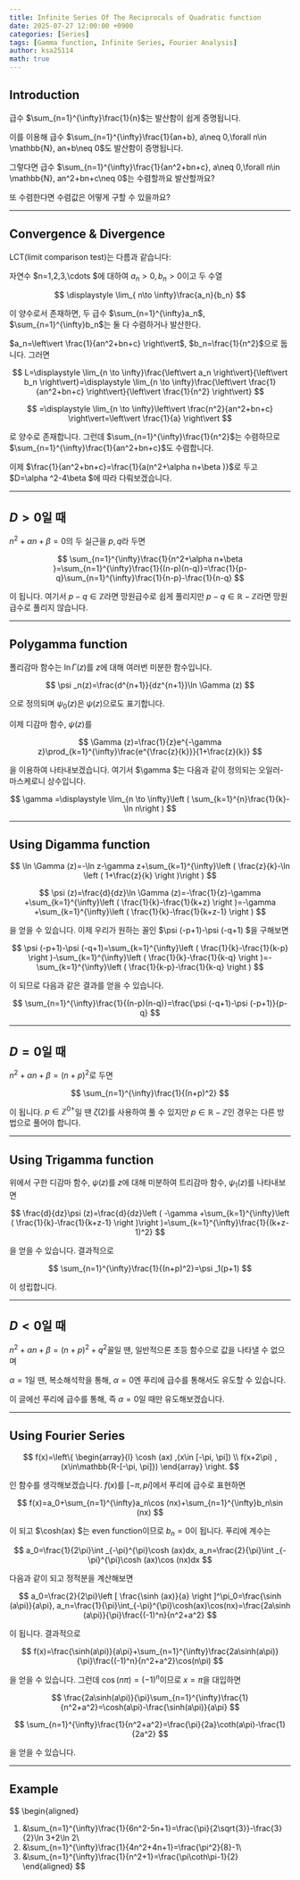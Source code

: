 ```yaml
---
title: Infinite Series Of The Reciprocals of Quadratic function
date: 2025-07-27 12:00:00 +0900
categories: [Series]
tags: [Gamma function, Infinite Series, Fourier Analysis]
author: ksa25114
math: true
---
```



## Introduction

급수 $\sum_{n=1}^{\infty}\frac{1}{n}$는 발산함이 쉽게 증명됩니다.

이를 이용해 급수 $\sum_{n=1}^{\infty}\frac{1}{an+b}, a\neq 0,\forall n\in \mathbb{N}, an+b\neq 0$도 발산함이 증명됩니다.

그렇다면 급수 $\sum_{n=1}^{\infty}\frac{1}{an^2+bn+c}, a\neq 0,\forall n\in \mathbb{N}, an^2+bn+c\neq 0$는 수렴할까요 발산할까요?

또 수렴한다면 수렴값은 어떻게 구할 수 있을까요?

---

## Convergence & Divergence

LCT(limit comparison test)는 다름과 같습니다:

자연수 $n=1,2,3,\cdots $에 대하여 $a_n>0, b_n>0$이고 두 수열

$$
\displaystyle \lim_{ n\to \infty}\frac{a_n}{b_n}
$$

이 양수로서 존재하면, 두 급수 $\sum_{n=1}^{\infty}a_n$, $\sum_{n=1}^{\infty}b_n$는 둘 다 수렴하거나 발산한다.

$a_n=\left\vert \frac{1}{an^2+bn+c} \right\vert$, $b_n=\frac{1}{n^2}$으로 둡니다. 그러면

$$
L=\displaystyle \lim_{n \to \infty}\frac{\left\vert a_n \right\vert}{\left\vert b_n \right\vert}=\displaystyle \lim_{n \to \infty}\frac{\left\vert \frac{1}{an^2+bn+c} \right\vert}{\left\vert \frac{1}{n^2} \right\vert}
$$

$$
=\displaystyle \lim_{n \to \infty}\left\vert \frac{n^2}{an^2+bn+c} \right\vert=\left\vert \frac{1}{a} \right\vert
$$

로 양수로 존재합니다. 그런데 $\sum_{n=1}^{\infty}\frac{1}{n^2}$는 수렴하므로 $\sum_{n=1}^{\infty}\frac{1}{an^2+bn+c}$도 수렴합니다.

이제 $\frac{1}{an^2+bn+c}=\frac{1}{a(n^2+\alpha n+\beta )}$로 두고 $D=\alpha ^2-4\beta $에 따라 다뤄보겠습니다.

---

## $D>0$일 때

$n^2+\alpha n+\beta =0$의 두 실근을 $p, q$라 두면 

$$
\sum_{n=1}^{\infty}\frac{1}{n^2+\alpha n+\beta }=\sum_{n=1}^{\infty}\frac{1}{(n-p)(n-q)}=\frac{1}{p-q}\sum_{n=1}^{\infty}\frac{1}{n-p}-\frac{1}{n-q}
$$

이 됩니다. 여기서 $p-q\in \mathbb{Z}$라면 망원급수로 쉽게 풀리지만 $p-q\in \mathbb{R}-\mathbb{Z}$라면 망원급수로 풀리지 않습니다.


---

## Polygamma function

폴리감마 함수는 $\ln \Gamma (z)$를 $z$에 대해 여러번 미분한 함수입니다. 

$$
\psi _n(z)=\frac{d^{n+1}}{dz^{n+1}}\ln \Gamma (z)
$$

으로 정의되며 $\psi _0(z)$은 $\psi (z)$으로도 표기합니다.

이제 디감마 함수, $\psi (z)$를 

$$
\Gamma (z)=\frac{1}{z}e^{-\gamma z}\prod_{k=1}^{\infty}\frac{e^{\frac{z}{k}}}{1+\frac{z}{k}}
$$

을 이용하여 나타내보겠습니다. 여기서 $\gamma $는 다음과 같이 정의되는 오일러-마스케로니 상수입니다.

$$
\gamma =\displaystyle \lim_{n \to \infty}\left ( \sum_{k=1}^{n}\frac{1}{k}-\ln n\right )
$$

---

## Using Digamma function

$$
\ln \Gamma (z)=-\ln z-\gamma z+\sum_{k=1}^{\infty}\left ( \frac{z}{k}-\ln \left ( 1+\frac{z}{k} \right )\right )
$$

$$
\psi (z)=\frac{d}{dz}\ln \Gamma (z)=-\frac{1}{z}-\gamma +\sum_{k=1}^{\infty}\left ( \frac{1}{k}-\frac{1}{k+z} \right )=-\gamma +\sum_{k=1}^{\infty}\left ( \frac{1}{k}-\frac{1}{k+z-1} \right )
$$

을 얻을 수 있습니다. 이제 우리가 원하는 꼴인 $\psi (-p+1)-\psi (-q+1) $을 구해보면

$$
\psi (-p+1)-\psi (-q+1)=\sum_{k=1}^{\infty}\left ( \frac{1}{k}-\frac{1}{k-p} \right )-\sum_{k=1}^{\infty}\left ( \frac{1}{k}-\frac{1}{k-q} \right )=-\sum_{k=1}^{\infty}\left ( \frac{1}{k-p}-\frac{1}{k-q} \right )
$$

이 되므로 다음과 같은 결과를 얻을 수 있습니다.

$$
\sum_{n=1}^{\infty}\frac{1}{(n-p)(n-q)}=\frac{\psi (-q+1)-\psi (-p+1)}{p-q}
$$

---

## $D=0$일 때

$n^2+\alpha n+\beta =(n+p)^2$로 두면

$$
\sum_{n=1}^{\infty}\frac{1}{(n+p)^2}
$$

이 됩니다. $p\in \mathbb{Z}^{0+}$일 땐 $\zeta (2)$를 사용하여 풀 수 있지만 $p\in \mathbb{R}-\mathbb{Z}$인 경우는 다른 방법으로 풀어야 합니다.

---

## Using Trigamma function

위에서 구한 디감마 함수, $\psi (z)$를 $z$에 대해 미분하여 트리감마 함수, $\psi _1(z)$를 나타내보면

$$
\frac{d}{dz}\psi (z)=\frac{d}{dz}\left ( -\gamma +\sum_{k=1}^{\infty}\left ( \frac{1}{k}-\frac{1}{k+z-1} \right )\right )=\sum_{k=1}^{\infty}\frac{1}{(k+z-1)^2}
$$

을 얻을 수 있습니다. 결과적으로

$$
\sum_{n=1}^{\infty}\frac{1}{(n+p)^2}=\psi _1(p+1)
$$

이 성립합니다.

---

## $D<0$일 때

$n^2+\alpha n+\beta =(n+p)^2+q^2$꼴일 땐, 일반적으론 초등 함수으로 값을 나타낼 수 없으며 

$\alpha =1$일 땐, 복소해석학을 통해, $\alpha =0$엔 푸리에 급수를 통해서도 유도할 수 있습니다.

이 글에선 푸리에 급수를 통해, 즉 $\alpha =0$일 때만 유도해보겠습니다.

---

## Using Fourier Series

$$
f(x)=\left\{
\begin{array}{l}
\cosh (ax) ,(x\in [-\pi, \pi]) \\
f(x+2\pi) ,(x\in\mathbb{R-[-\pi, \pi]})
\end{array}
\right.
$$

인 함수를 생각해보겠습니다. $f(x)$를 $[-\pi, pi]$에서 푸리에 급수로 표현하면

$$
f(x)=a_0+\sum_{n=1}^{\infty}a_n\cos (nx)+\sum_{n=1}^{\infty}b_n\sin (nx)
$$

이 되고 $\cosh(ax) $는 even function이므로 $b_n=0$이 됩니다. 푸리에 계수는

$$
a_0=\frac{1}{2\pi}\int _{-\pi}^{\pi}\cosh (ax)dx, a_n=\frac{2}{\pi}\int _{-\pi}^{\pi}\cosh (ax)\cos (nx)dx
$$

다음과 같이 되고 정적분을 계산해보면

$$
a_0=\frac{2}{2\pi}\left [ \frac{\sinh (ax)}{a} \right ]^\pi_0=\frac{\sinh (a\pi)}{a\pi},
a_n=\frac{1}{\pi}\int_{-\pi}^{\pi}\cosh(ax)\cos(nx)=\frac{2a\sinh (a\pi)}{\pi}\frac{(-1)^n}{n^2+a^2}
$$

이 됩니다. 결과적으로

$$
f(x)=\frac{\sinh(a\pi)}{a\pi}+\sum_{n=1}^{\infty}\frac{2a\sinh(a\pi)}{\pi}\frac{(-1)^n}{n^2+a^2}\cos(n\pi)
$$

을 얻을 수 있습니다. 그런데 $\cos(n\pi)=(-1)^n$이므로 $x=\pi$을 대입하면

$$
\frac{2a\sinh(a\pi)}{\pi}\sum_{n=1}^{\infty}\frac{1}{n^2+a^2}=\cosh(a\pi)-\frac{\sinh(a\pi)}{a\pi}
$$

$$
\sum_{n=1}^{\infty}\frac{1}{n^2+a^2}=\frac{\pi}{2a}\coth(a\pi)-\frac{1}{2a^2}
$$

을 얻을 수 있습니다.

---

## Example

$$
\begin{aligned}
1. &\sum_{n=1}^{\infty}\frac{1}{6n^2-5n+1}=\frac{\pi}{2\sqrt{3}}-\frac{3}{2}\ln 3+2\ln 2\\
2. &\sum_{n=1}^{\infty}\frac{1}{4n^2+4n+1}=\frac{\pi^2}{8}-1\\
3. &\sum_{n=1}^{\infty}\frac{1}{n^2+1}=\frac{\pi\coth\pi-1}{2}
\end{aligned}
$$
